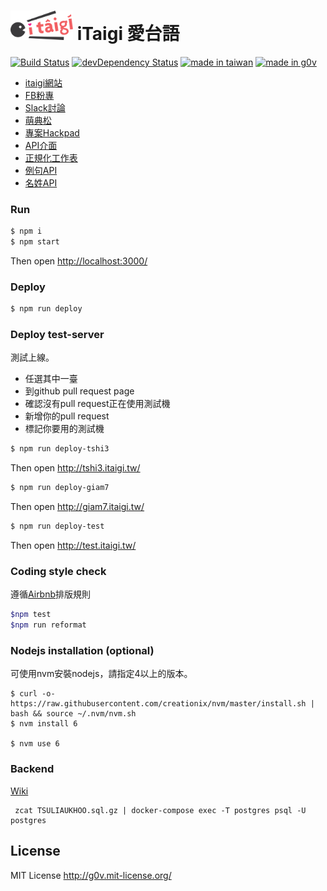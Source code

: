 <a href="https://itaigi.tw/"><img src="https://raw.githubusercontent.com/g0v/itaigi/master/design/logo.svg" width="100"></a>
iTaigi 愛台語
===========

[![Build Status](https://travis-ci.org/g0v/itaigi.svg?branch=master)](https://travis-ci.org/g0v/itaigi)
[![devDependency Status](https://david-dm.org/g0v/itaigi/dev-status.svg)](https://david-dm.org/g0v/itaigi?type=dev)
[![made in taiwan](https://img.shields.io/badge/made%20in-taiwan-blue.svg)](https://itaigi.tw)
[![made in g0v](https://img.shields.io/badge/made%20in-g0v-B81C21.svg)](http://g0v.tw/en-US/)

* [itaigi網站](https://itaigi.tw)
* [FB粉專](https://www.facebook.com/ukauitaigi/)
* [Slack討論](https://g0v-tw.slack.com/messages/itaigi/)
* [萌典松](http://moe.kktix.cc/)
* [專案Hackpad](https://g0v.hackpad.tw/moed7ct-taigi-neologism)
* [API介面](http://docs.tai5uan5gian5gi2phing5thai5.apiary.io/#)
* [正規化工作表](https://docs.google.com/spreadsheets/d/1_sXX2CGJsfSUTg-r-RGc4ApU1fPUmuLc2DmUSy4y_Zk)
* [例句API](https://github.com/i3thuan5/itaigi-LeKu)
* [名姓API](https://github.com/i3thuan5/itaigi-MiaSenn)

### Run

```bash
$ npm i
$ npm start
```

Then open <http://localhost:3000/>

### Deploy
```bash
$ npm run deploy
```

### Deploy test-server

測試上線。

* 任選其中一臺
* 到github pull request page
* 確認沒有pull request正在使用測試機
* 新增你的pull request
* 標記你要用的測試機

```bash
$ npm run deploy-tshi3
```
Then open <http://tshi3.itaigi.tw/>

```bash
$ npm run deploy-giam7
```

Then open <http://giam7.itaigi.tw/>

```bash
$ npm run deploy-test
```
Then open <http://test.itaigi.tw/>


### Coding style check

遵循[Airbnb](https://github.com/airbnb/javascript)排版規則

```bash
$npm test
$npm run reformat
```

### Nodejs installation (optional)

可使用nvm安裝nodejs，請指定4以上的版本。

```
$ curl -o- https://raw.githubusercontent.com/creationix/nvm/master/install.sh | bash && source ~/.nvm/nvm.sh
$ nvm install 6

$ nvm use 6
```

### Backend

[Wiki](https://github.com/g0v/itaigi/wiki)

```
 zcat TSULIAUKHOO.sql.gz | docker-compose exec -T postgres psql -U postgres
```

License
-----------

MIT License <http://g0v.mit-license.org/>
